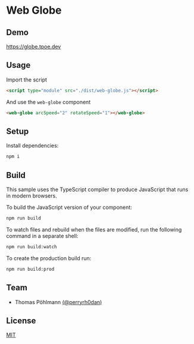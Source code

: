 # Web Globe

## Demo

https://globe.tpoe.dev

## Usage

Import the script 

``` html
<script type="module" src="./dist/web-globe.js"></script>
```

And use the `web-globe` component 

``` html
<web-globe arcSpeed="2" rotateSpeed="1"></web-globe>
```

## Setup

Install dependencies:

```bash
npm i
```

## Build

This sample uses the TypeScript compiler to produce JavaScript that runs in modern browsers.

To build the JavaScript version of your component:

```bash
npm run build
```

To watch files and rebuild when the files are modified, run the following command in a separate shell:

```bash
npm run build:watch
```

To create the production build run:

``` bash
npm run build:prod
```

## Team

- Thomas Pöhlmann [(@perryrh0dan)](https://github.com/perryrh0dan)

## License

[MIT](https://github.com/perryrh0dan/web-globe/blob/master/license.md)